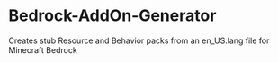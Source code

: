 # Bedrock-AddOn-Generator
Creates stub Resource and Behavior packs from an en_US.lang file for Minecraft Bedrock
